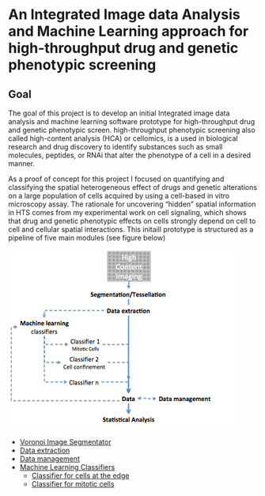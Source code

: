 # An Integrated Image data Analysis and Machine Learning approach for high-throughput drug and genetic phenotypic screening

## Goal
The goal of this project is to develop an initial Integrated image data analysis and machine learning  software prototype for high-throughput drug and genetic phenotypic screen. high-throughput phenotypic screening also called  high-content analysis (HCA) or cellomics, is a used in biological research and drug discovery to identify substances such as small molecules, peptides, or RNAi that alter the phenotype of a cell in a desired manner. 

As a proof of concept for this project I focused on quantifying and classifying the spatial heterogeneous effect of drugs and genetic alterations on a large population of cells acquired by using a cell-based in vitro microscopy assay. The rationale for uncovering “hidden” spatial information in HTS comes from my experimental work on cell signaling, which shows that drug and genetic phenotypic effects on cells strongly depend on cell to cell and cellular spatial interactions. This initaill prototype is structured as a pipeline of five main modules (see figure below)


![workflow](/IMG/workflow.png)

- [Voronoi Image Segmentator](/Image_Tessellation/README.md) 
- [Data extraction](/Data_Extraction/README.md)
- [Data management](/Data_Managment/README.md)
- [Machine Learning Classifiers](/machine_learning_classifiers/README.md)
  - [Classifier for cells at the edge](../MACHINE-LEARNING-Edge-Cells-classifier/README.md)
  - [Classifier for mitotic cells](machine_learning_classifiers/MITOTICCELLS/README.md)

